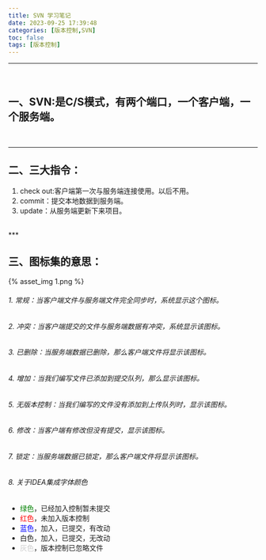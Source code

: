 ```yaml
---
title: SVN 学习笔记
date: 2023-09-25 17:39:48
categories: [版本控制,SVN]
toc: false
tags: [版本控制]
---
```

***
<br/>


## 一、SVN:是C/S模式，有两个端口，一个客户端，一个服务端。
<br/>

***


## 二、三大指令：
1. check out:客户端第一次与服务端连接使用。以后不用。
2. commit：提交本地数据到服务端。
3. update：从服务端更新下来项目。
<br/>
***


## 三、图标集的意思：
{% asset_img 1.png %}
###### 1. 常规：当客户端文件与服务端文件完全同步时，系统显示这个图标。
###### 2. 冲突：当客户端提交的文件与服务端数据有冲突，系统显示该图标。
###### 3. 已删除：当服务端数据已删除，那么客户端文件将显示该图标。
###### 4. 增加：当我们编写文件已添加到提交队列，那么显示该图标。
###### 5. 无版本控制：当我们编写的文件没有添加到上传队列时，显示该图标。
###### 6. 修改：当客户端有修改但没有提交，显示该图标。
###### 7. 锁定：当服务端数据已锁定，那么客户端文件将显示该图标。
###### 8. 关于IDEA集成字体颜色
* <span style="color:green">绿色</span>，已经加入控制暂未提交
* <span style="color:red">红色</span>，未加入版本控制
* <span style="color:blue">蓝色</span>，加入，已提交，有改动
* 白色，加入，已提交，无改动
* <span style="color:#cccccc">灰色</span>，版本控制已忽略文件